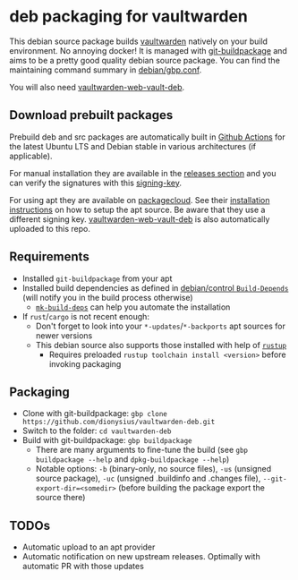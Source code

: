 # deb packaging for vaultwarden

This debian source package builds [vaultwarden](https://github.com/dani-garcia/vaultwarden/) natively on your build environment. No annoying docker! It is managed with [git-buildpackage](https://wiki.debian.org/PackagingWithGit) and aims to be a pretty good quality debian source package. You can find the maintaining command summary in [debian/gbp.conf](debian/gbp.conf).

You will also need [vaultwarden-web-vault-deb](https://github.com/dionysius/vaultwarden-web-vault-deb).

## Download prebuilt packages

Prebuild deb and src packages are automatically built in [Github Actions](https://github.com/dionysius/vaultwarden-deb/actions) for the latest Ubuntu LTS and Debian stable in various architectures (if applicable).

For manual installation they are available in the [releases section](https://github.com/dionysius/vaultwarden-deb/releases) and you can verify the signatures with this [signing-key](signing-key.pub).

For using apt they are available on [packagecloud](https://packagecloud.io/dionysius/vaultwarden). See their [installation instructions](https://packagecloud.io/dionysius/vaultwarden/install#manual-deb) on how to setup the apt source. Be aware that they use a different signing key. [vaultwarden-web-vault-deb](https://github.com/dionysius/vaultwarden-web-vault-deb) is also automatically uploaded to this repo.

## Requirements

- Installed `git-buildpackage` from your apt
- Installed build dependencies as defined in [debian/control `Build-Depends`](debian/control) (will notify you in the build process otherwise)
  - [`mk-build-deps`](https://manpages.debian.org/testing/devscripts/mk-build-deps.1.en.html) can help you automate the installation
- If `rust`/`cargo` is not recent enough:
  - Don't forget to look into your `*-updates`/`*-backports` apt sources for newer versions
  - This debian source also supports those installed with help of [`rustup`](https://rustup.rs)
    - Requires preloaded `rustup toolchain install <version>` before invoking packaging

## Packaging

- Clone with git-buildpackage: `gbp clone https://github.com/dionysius/vaultwarden-deb.git`
- Switch to the folder: `cd vaultwarden-deb`
- Build with git-buildpackage: `gbp buildpackage`
  - There are many arguments to fine-tune the build (see `gbp buildpackage --help` and `dpkg-buildpackage --help`)
  - Notable options: `-b` (binary-only, no source files), `-us` (unsigned source package), `-uc` (unsigned .buildinfo and .changes file), `--git-export-dir=<somedir>` (before building the package export the source there)

## TODOs

- Automatic upload to an apt provider
- Automatic notification on new upstream releases. Optimally with automatic PR with those updates
